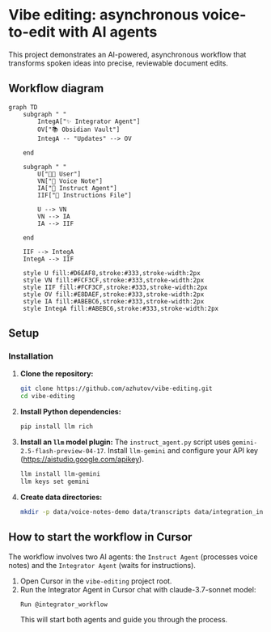 # Vibe editing: asynchronous voice-to-edit with AI agents

This project demonstrates an AI-powered, asynchronous workflow that transforms spoken ideas into precise, reviewable document edits.

## Workflow diagram

```mermaid
graph TD
    subgraph " "
        IntegA["✨ Integrator Agent"]
        OV["📚 Obsidian Vault"]
        IntegA -- "Updates" --> OV

    end

    subgraph " "
        U["🧑‍💻 User"]
        VN["📝 Voice Note"]
        IA["🤖 Instruct Agent"]
        IIF["📃 Instructions File"]

        U --> VN
        VN --> IA
        IA --> IIF
        
    end

    IIF --> IntegA
    IntegA --> IIF

    style U fill:#D6EAF8,stroke:#333,stroke-width:2px
    style VN fill:#FCF3CF,stroke:#333,stroke-width:2px
    style IIF fill:#FCF3CF,stroke:#333,stroke-width:2px
    style OV fill:#E8DAEF,stroke:#333,stroke-width:2px
    style IA fill:#ABEBC6,stroke:#333,stroke-width:2px
    style IntegA fill:#ABEBC6,stroke:#333,stroke-width:2px
```
## Setup

### Installation

1.  **Clone the repository:**
    ```bash
    git clone https://github.com/azhutov/vibe-editing.git
    cd vibe-editing
    ```

2.  **Install Python dependencies:**
    ```bash
    pip install llm rich
    ```

3.  **Install an `llm` model plugin:**
    The `instruct_agent.py` script uses `gemini-2.5-flash-preview-04-17`. Install `llm-gemini` and configure your API key (https://aistudio.google.com/apikey).
    ```bash
    llm install llm-gemini
    llm keys set gemini
    ```

4.  **Create data directories:**
    ```bash
    mkdir -p data/voice-notes-demo data/transcripts data/integration_instructions
    ```

## How to start the workflow in Cursor

The workflow involves two AI agents: the `Instruct Agent` (processes voice notes) and the `Integrator Agent` (waits for instructions).

1.  Open Cursor in the `vibe-editing` project root.
2.  Run the Integrator Agent in Cursor chat with claude-3.7-sonnet model:
    ```
    Run @integrator_workflow
    ```
    This will start both agents and guide you through the process.
